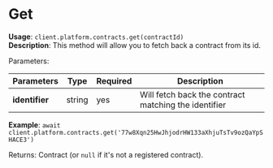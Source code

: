 # Get

**Usage**: `client.platform.contracts.get(contractId)`  
**Description**: This method will allow you to fetch back a contract from its id.

Parameters:

| Parameters     | Type   | Required | Description                                          |
| -------------- | ------ | -------- | ---------------------------------------------------- |
| **identifier** | string | yes      | Will fetch back the contract matching the identifier |

**Example**: `await client.platform.contracts.get('77w8Xqn25HwJhjodrHW133aXhjuTsTv9ozQaYpSHACE3')`

Returns: Contract (or `null` if it's not a registered contract).
